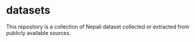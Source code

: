 # datasets
This repository is a collection of Nepali dataset collected or extracted from publicly available sources.
